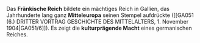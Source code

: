 
Das **Fränkische Reich** bildete ein mächtiges Reich in Gallien, das Jahrhunderte lang ganz **Mitteleuropa** seinen Stempel aufdrückte ([[GA051 (6.) DRITTER VORTRAG GESCHICHTE DES MITTELALTERS, 1. November 1904|GA051/6]]). Es zeigt die **kulturprägende Macht** eines germanischen Reiches.
